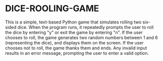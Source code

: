 # DICE-ROOLING-GAME
This is a simple, text-based Python game that simulates rolling two six-sided dice. When the program runs, it repeatedly prompts the user to roll the dice by entering "y" or exit the game by entering "n". If the user chooses to roll, the game generates two random numbers between 1 and 6 (representing the dice), and displays them on the screen. If the user chooses not to roll, the game thanks them and ends. Any invalid input results in an error message, prompting the user to enter a valid option.
